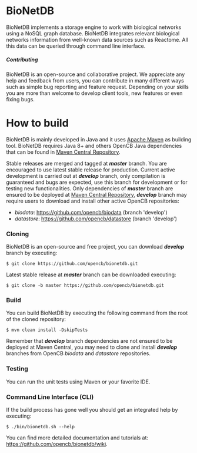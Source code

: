 # BioNetDB

BioNetDB implements a storage engine to work with biological networks using a NoSQL graph database. BioNetDB integrates relevant biological networks information from well-known data sources such as Reactome. All this data can be queried through command line interface.


##### Contributing
BioNetDB is an open-source and collaborative project. We appreciate any help and feedback from users, you can contribute in many different ways such as simple bug reporting and feature request. Depending on your skills you are more than welcome to develop client tools, new features or even fixing bugs.

# How to build 
BioNetDB is mainly developed in Java and it uses [Apache Maven](http://maven.apache.org/) as building tool. BioNetDB requires Java 8+ and others OpenCB Java dependencies that can be found in [Maven Central Repository](http://search.maven.org/).

Stable releases are merged and tagged at **_master_** branch. You are encouraged to use latest stable release for production. Current active development is carried out at **_develop_** branch, only compilation is guaranteed and bugs are expected, use this branch for development or for testing new functionalities. Only dependencies of **_master_** branch are ensured to be deployed at [Maven Central Repository](http://search.maven.org/), **_develop_** branch may require users to download and install other active OpenCB repositories:
* _biodata_: https://github.com/opencb/biodata (branch 'develop')
* _datastore_: https://github.com/opencb/datastore (branch 'develop')

### Cloning
BioNetDB is an open-source and free project, you can download **_develop_** branch by executing:

    $ git clone https://github.com/opencb/bionetdb.git

Latest stable release at **_master_** branch can be downloaded executing:

    $ git clone -b master https://github.com/opencb/bionetdb.git

### Build
You can build BioNetDB by executing the following command from the root of the cloned repository:
  
    $ mvn clean install -DskipTests
    
Remember that **_develop_** branch dependencies are not ensured to be deployed at Maven Central, you may need to clone and install **_develop_** branches from OpenCB _biodata_ and _datastore_ repositories.

### Testing
You can run the unit tests using Maven or your favorite IDE.

### Command Line Interface (CLI)
If the build process has gone well you should get an integrated help by executing:

    $ ./bin/bionetdb.sh --help

You can find more detailed documentation and tutorials at: https://github.com/opencb/bionetdb/wiki.
